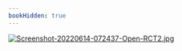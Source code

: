 ```yaml
---
bookHidden: true
---
```

[![Screenshot-20220614-072437-Open-RCT2.jpg](https://i.postimg.cc/HpVVQCrY/Screenshot-20220614-072437-Open-RCT2.jpg)](/docs/open-source/)
